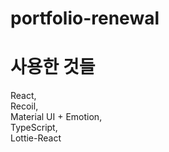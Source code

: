 # portfolio-renewal

# 사용한 것들
React, <br />
Recoil, <br />
Material UI + Emotion, <br />
TypeScript, <br />
Lottie-React <br />
